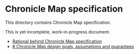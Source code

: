 # Chronicle Map specification

This directory contains Chronicle Map specification.

This is yet incomplete, work-in-progress document.

 - [Rational behind Chronicle Map specification](0_purposes.md)
 - [# Chronicle Map design goals, assumptions and guarantees](1_design_goals.md)
